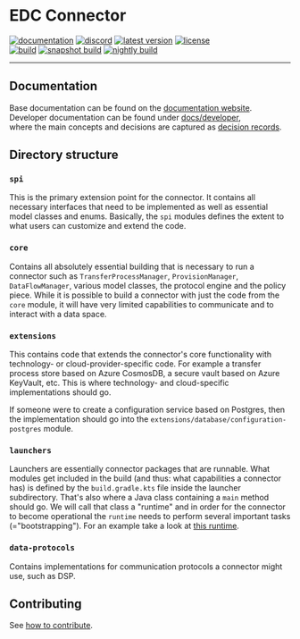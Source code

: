# EDC Connector

[![documentation](https://img.shields.io/badge/documentation-8A2BE2?style=flat-square)](https://eclipse-edc.github.io) 
[![discord](https://img.shields.io/badge/discord-chat-brightgreen.svg?style=flat-square&logo=discord)](https://discord.gg/n4sD9qtjMQ)
[![latest version](https://img.shields.io/maven-central/v/org.eclipse.edc/boot?logo=apache-maven&style=flat-square&label=latest%20version)](https://search.maven.org/artifact/org.eclipse.edc/boot)
[![license](https://img.shields.io/github/license/eclipse-edc/Connector?style=flat-square&logo=apache)](https://www.apache.org/licenses/LICENSE-2.0)
<br>
[![build](https://img.shields.io/github/actions/workflow/status/eclipse-edc/Connector/verify.yaml?branch=main&logo=GitHub&style=flat-square&label=ci)](https://github.com/eclipse-edc/Connector/actions/workflows/verify.yaml?query=branch%3Amain)
[![snapshot build](https://img.shields.io/github/actions/workflow/status/eclipse-edc/Connector/trigger_snapshot.yml?branch=main&logo=GitHub&style=flat-square&label=snapshot-build)](https://github.com/eclipse-edc/Connector/actions/workflows/trigger_snapshot.yml)
[![nightly build](https://img.shields.io/github/actions/workflow/status/eclipse-edc/Connector/nightly.yml?branch=main&logo=GitHub&style=flat-square&label=nightly-build)](https://github.com/eclipse-edc/Connector/actions/workflows/nightly.yml)

---

## Documentation

Base documentation can be found on the [documentation website](https://eclipse-edc.github.io). \
Developer documentation can be found under [docs/developer](docs/developer), \
where the main concepts and decisions are captured as [decision records](docs/developer/decision-records/README.md).

## Directory structure

### `spi`

This is the primary extension point for the connector. It contains all necessary interfaces that need to be implemented
as well as essential model classes and enums. Basically, the `spi` modules defines the extent to what users can
customize and extend the code.

### `core`

Contains all absolutely essential building that is necessary to run a connector such as `TransferProcessManager`,
`ProvisionManager`, `DataFlowManager`, various model classes, the protocol engine and the policy piece. While it is
possible to build a connector with just the code from the `core` module, it will have very limited capabilities to
communicate and to interact with a data space.

### `extensions`

This contains code that extends the connector's core functionality with technology- or cloud-provider-specific code. For
example a transfer process store based on Azure CosmosDB, a secure vault based on Azure KeyVault, etc. This is where
technology- and cloud-specific implementations should go.

If someone were to create a configuration service based on Postgres, then the implementation should go into
the `extensions/database/configuration-postgres` module.

### `launchers`

Launchers are essentially connector packages that are runnable. What modules get included in the build (and thus: what
capabilities a connector has) is defined by the `build.gradle.kts` file inside the launcher subdirectory. That's also
where a Java class containing a `main` method should go. We will call that class a "runtime" and in order for the
connector to become operational the `runtime` needs to perform several important tasks (="bootstrapping"). For an
example take a look at
[this runtime](https://github.com/eclipse-edc/Samples/tree/main/basic/basic-01-basic-connector).

### `data-protocols`

Contains implementations for communication protocols a connector might use, such as DSP.

## Contributing

See [how to contribute](https://github.com/eclipse-edc/eclipse-edc.github.io/blob/main/CONTRIBUTING.md).
